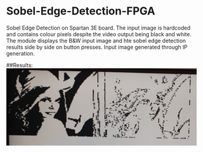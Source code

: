 # Sobel-Edge-Detection-FPGA
Sobel Edge Detection on Spartan 3E board. The input image is hardcoded and contains colour pixels despite the video output being black and white.
The module displays the B&W input image and hte sobel edge detection results side by side on button presses.
Input image generated through IP generation. 


##Results:
![results](https://github.com/AEmreEser/Sobel-Edge-Detection-FPGA/blob/main/sobel_results.jpg)
